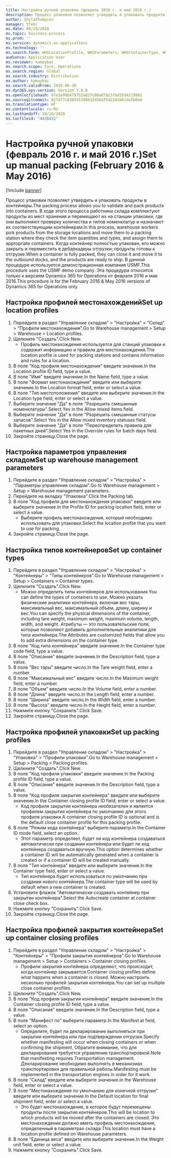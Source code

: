 ```yaml
---
title: Настройка ручной упаковки (февраль 2016 г. и май 2016 г.)
description: Процесс упаковки позволяет утвердить и упаковать продукты в контейнеры.
author: ShylaThompson
manager: tfehr
ms.date: 08/29/2018
ms.topic: business-process
ms.prod: ''
ms.service: dynamics-ax-applications
ms.technology: ''
ms.search.form: WHSLocationProfile, WHSParameters, WHSContainerType, WHSPackProfile, WHSCloseContainerProfile, InventLocationIdLookup, UnitOfMeasureLookup
audience: Application User
ms.reviewer: kamaybac
ms.search.scope: Core, Operations
ms.search.region: Global
ms.search.industry: Distribution
ms.author: kamaybac
ms.search.validFrom: 2016-06-30
ms.dyn365.ops.version: Version 7.0.0
ms.openlocfilehash: 67e1e99b479752a027c60a878c57bd35d4219981
ms.sourcegitcommit: 827d77c638555396b32d36af5d22d1b61dafb0e8
ms.translationtype: HT
ms.contentlocale: ru-RU
ms.lasthandoff: 10/16/2020
ms.locfileid: "4436422"
---
```

# <a name="set-up-manual-packing-february-2016--may-2016"></a><span data-ttu-id="fa9ac-103">Настройка ручной упаковки (февраль 2016 г. и май 2016 г.)</span><span class="sxs-lookup"><span data-stu-id="fa9ac-103">Set up manual packing (February 2016 & May 2016)</span></span>

[!include [banner](../../includes/banner.md)]

<span data-ttu-id="fa9ac-104">Процесс упаковки позволяет утвердить и упаковать продукты в контейнеры.</span><span class="sxs-lookup"><span data-stu-id="fa9ac-104">The packing process allows you to validate and pack products into containers.</span></span> <span data-ttu-id="fa9ac-105">В ходе этого процесса работники склада комплектуют продукты из мест хранения и перемещают их на станции упаковки, где они выполняют проверку количества и типов номенклатур и назначают их соответствующим контейнерам.</span><span class="sxs-lookup"><span data-stu-id="fa9ac-105">In this process, warehouse workers pick products from the storage locations and move them to a packing station where they check the item quantities and types, and assign them to appropriate containers.</span></span> <span data-ttu-id="fa9ac-106">Когда контейнер полностью упакован, его можно закрыть и переместить в дебаркадеры отгрузки; продукты готовы к отгрузке.</span><span class="sxs-lookup"><span data-stu-id="fa9ac-106">When a container is fully packed, they can close it and move it to the outbound docks, and the products are ready to ship.</span></span> <span data-ttu-id="fa9ac-107">В данной процедуре используется демонстрационная компания USMF.</span><span class="sxs-lookup"><span data-stu-id="fa9ac-107">This procedure uses the USMF demo company.</span></span> <span data-ttu-id="fa9ac-108">Эта процедура относится только к версиям Dynamics 365 for Operations от февраля 2016 и мая 2016.</span><span class="sxs-lookup"><span data-stu-id="fa9ac-108">This procedure is for the February 2016 & May 2016 versions of Dynamics 365 for Operations only.</span></span>


## <a name="set-up-location-profiles"></a><span data-ttu-id="fa9ac-109">Настройка профилей местонахождений</span><span class="sxs-lookup"><span data-stu-id="fa9ac-109">Set up location profiles</span></span>
1. <span data-ttu-id="fa9ac-110">Перейдите в раздел "Управление складом" > "Настройка" > "Склад" > "Профили местонахождения".</span><span class="sxs-lookup"><span data-stu-id="fa9ac-110">Go to Warehouse management > Setup > Warehouse > Location profiles.</span></span>
2. <span data-ttu-id="fa9ac-111">Щелкните "Создать".</span><span class="sxs-lookup"><span data-stu-id="fa9ac-111">Click New.</span></span>
    * <span data-ttu-id="fa9ac-112">Профиль местонахождения используется для станций упаковки и содержит информацию и правила для местонахождения.</span><span class="sxs-lookup"><span data-stu-id="fa9ac-112">The location profile is used for packing stations and contains information and rules for a location.</span></span>  
3. <span data-ttu-id="fa9ac-113">В поле "Код профиля местонахождения" введите значение.</span><span class="sxs-lookup"><span data-stu-id="fa9ac-113">In the Location profile ID field, type a value.</span></span>
4. <span data-ttu-id="fa9ac-114">В поле "Имя" введите значение.</span><span class="sxs-lookup"><span data-stu-id="fa9ac-114">In the Name field, type a value.</span></span>
5. <span data-ttu-id="fa9ac-115">В поле "Формат местонахождения" введите или выберите значение.</span><span class="sxs-lookup"><span data-stu-id="fa9ac-115">In the Location format field, enter or select a value.</span></span>
6. <span data-ttu-id="fa9ac-116">В поле "Тип местоположения" введите или выберите значение.</span><span class="sxs-lookup"><span data-stu-id="fa9ac-116">In the Location type field, enter or select a value.</span></span>
7. <span data-ttu-id="fa9ac-117">Выберите значение "Да" в поле "Разрешить смешанные номенклатуры".</span><span class="sxs-lookup"><span data-stu-id="fa9ac-117">Select Yes in the Allow mixed items field.</span></span>
8. <span data-ttu-id="fa9ac-118">Выберите значение "Да" в поле "Разрешить смешанные статусы запасов".</span><span class="sxs-lookup"><span data-stu-id="fa9ac-118">Select Yes in the Allow mixed  inventory statuses field.</span></span>
9. <span data-ttu-id="fa9ac-119">Выберите значение "Да" в поле "Переопределить правила для пакетных дней".</span><span class="sxs-lookup"><span data-stu-id="fa9ac-119">Select Yes in the Override rules for batch days field.</span></span>
10. <span data-ttu-id="fa9ac-120">Закройте страницу.</span><span class="sxs-lookup"><span data-stu-id="fa9ac-120">Close the page.</span></span>

## <a name="set-up-warehouse-management-parameters"></a><span data-ttu-id="fa9ac-121">Настройка параметров управления складом</span><span class="sxs-lookup"><span data-stu-id="fa9ac-121">Set up warehouse management parameters</span></span> 
1. <span data-ttu-id="fa9ac-122">Перейдите в раздел "Управление складом" > "Настройка" > "Параметры управления складом".</span><span class="sxs-lookup"><span data-stu-id="fa9ac-122">Go to Warehouse management > Setup > Warehouse management parameters.</span></span>
2. <span data-ttu-id="fa9ac-123">Перейдите на вкладку "Упаковка".</span><span class="sxs-lookup"><span data-stu-id="fa9ac-123">Click the Packing tab.</span></span>
3. <span data-ttu-id="fa9ac-124">В поле "Код профиля для местонахождения упаковки" введите или выберите значение.</span><span class="sxs-lookup"><span data-stu-id="fa9ac-124">In the Profile ID for packing location field, enter or select a value.</span></span>
    * <span data-ttu-id="fa9ac-125">Выберите профиль местонахождения, который необходимо использовать для упаковки.</span><span class="sxs-lookup"><span data-stu-id="fa9ac-125">Select the location profile that you want to use for packing.</span></span>  
4. <span data-ttu-id="fa9ac-126">Закройте страницу.</span><span class="sxs-lookup"><span data-stu-id="fa9ac-126">Close the page.</span></span>

## <a name="set-up-container-types"></a><span data-ttu-id="fa9ac-127">Настройка типов контейнеров</span><span class="sxs-lookup"><span data-stu-id="fa9ac-127">Set up container types</span></span>
1. <span data-ttu-id="fa9ac-128">Перейдите в раздел "Управление складом" > "Настройка" > "Контейнеры" > "Типы контейнеров".</span><span class="sxs-lookup"><span data-stu-id="fa9ac-128">Go to Warehouse management > Setup > Containers > Container types.</span></span>
2. <span data-ttu-id="fa9ac-129">Щелкните "Создать".</span><span class="sxs-lookup"><span data-stu-id="fa9ac-129">Click New.</span></span>
    * <span data-ttu-id="fa9ac-130">Можно определить типы контейнеров для использования.</span><span class="sxs-lookup"><span data-stu-id="fa9ac-130">You can define the types of containers to use.</span></span> <span data-ttu-id="fa9ac-131">Можно указать физические аналитики контейнера, включая вес тары, максимальный вес, максимальный объем, длину, ширину и вес.</span><span class="sxs-lookup"><span data-stu-id="fa9ac-131">You can specify the physical dimensions of the container, including tare weight, maximum weight, maximum volume, length, width, and weight.</span></span>  <span data-ttu-id="fa9ac-132">Атрибуты — это пользовательские поля, которые позволяют добавить дополнительные аналитики для типа контейнера.</span><span class="sxs-lookup"><span data-stu-id="fa9ac-132">The Attributes are customized fields that allow you to add extra dimensions on the container type.</span></span>     
3. <span data-ttu-id="fa9ac-133">В поле "Код типа контейнера" введите значение.</span><span class="sxs-lookup"><span data-stu-id="fa9ac-133">In the Container type code field, type a value.</span></span>
4. <span data-ttu-id="fa9ac-134">В поле "Описание" введите значение.</span><span class="sxs-lookup"><span data-stu-id="fa9ac-134">In the Description field, type a value.</span></span>
5. <span data-ttu-id="fa9ac-135">В поле "Вес тары" введите число.</span><span class="sxs-lookup"><span data-stu-id="fa9ac-135">In the Tare weight field, enter a number.</span></span>
6. <span data-ttu-id="fa9ac-136">В поле "Максимальный вес" введите число.</span><span class="sxs-lookup"><span data-stu-id="fa9ac-136">In the Maximum weight field, enter a number.</span></span>
7. <span data-ttu-id="fa9ac-137">В поле "Объем" введите число.</span><span class="sxs-lookup"><span data-stu-id="fa9ac-137">In the Volume field, enter a number.</span></span>
8. <span data-ttu-id="fa9ac-138">В поле "Длина" введите число.</span><span class="sxs-lookup"><span data-stu-id="fa9ac-138">In the Length field, enter a number.</span></span>
9. <span data-ttu-id="fa9ac-139">В поле "Ширина" введите число.</span><span class="sxs-lookup"><span data-stu-id="fa9ac-139">In the Width field, enter a number.</span></span>
10. <span data-ttu-id="fa9ac-140">В поле "Высота" введите число.</span><span class="sxs-lookup"><span data-stu-id="fa9ac-140">In the Height field, enter a number.</span></span>
11. <span data-ttu-id="fa9ac-141">Нажмите кнопку "Сохранить".</span><span class="sxs-lookup"><span data-stu-id="fa9ac-141">Click Save.</span></span>
12. <span data-ttu-id="fa9ac-142">Закройте страницу.</span><span class="sxs-lookup"><span data-stu-id="fa9ac-142">Close the page.</span></span>

## <a name="set-up-packing-profiles"></a><span data-ttu-id="fa9ac-143">Настройка профилей упаковки</span><span class="sxs-lookup"><span data-stu-id="fa9ac-143">Set up packing profiles</span></span>
1. <span data-ttu-id="fa9ac-144">Перейдите в раздел "Управление складом" > "Настройка" > "Упаковка" > "Профили упаковки".</span><span class="sxs-lookup"><span data-stu-id="fa9ac-144">Go to Warehouse management > Setup > Packing > Packing profiles.</span></span>
2. <span data-ttu-id="fa9ac-145">Щелкните "Создать".</span><span class="sxs-lookup"><span data-stu-id="fa9ac-145">Click New.</span></span>
3. <span data-ttu-id="fa9ac-146">В поле "Код профиля упаковки" введите значение.</span><span class="sxs-lookup"><span data-stu-id="fa9ac-146">In the Packing profile ID field, type a value.</span></span>
4. <span data-ttu-id="fa9ac-147">В поле "Описание" введите значение.</span><span class="sxs-lookup"><span data-stu-id="fa9ac-147">In the Description field, type a value.</span></span>
5. <span data-ttu-id="fa9ac-148">В поле "Код профиля закрытия контейнера" введите или выберите значение.</span><span class="sxs-lookup"><span data-stu-id="fa9ac-148">In the Container closing profile ID field, enter or select a value.</span></span>
    * <span data-ttu-id="fa9ac-149">Код профиля закрытия контейнера необязателен и является профилем закрытия контейнера по умолчанию для этого профиля упаковки.</span><span class="sxs-lookup"><span data-stu-id="fa9ac-149">A container closing profile ID is optional and is the default close container profile for this packing profile.</span></span>  
6. <span data-ttu-id="fa9ac-150">В поле "Режим кода контейнера" выберите параметр.</span><span class="sxs-lookup"><span data-stu-id="fa9ac-150">In the Container ID mode field, select an option.</span></span>
    * <span data-ttu-id="fa9ac-151">Этот параметр определяет, будет ли код контейнера создаваться автоматически при создании контейнера или будет ли код контейнера создаваться вручную.</span><span class="sxs-lookup"><span data-stu-id="fa9ac-151">This option determines whether a container ID will be automatically generated when a container is created or if a container ID will be created manually.</span></span>  
7. <span data-ttu-id="fa9ac-152">В поле "Тип контейнера" введите или выберите значение.</span><span class="sxs-lookup"><span data-stu-id="fa9ac-152">In the Container type field, enter or select a value.</span></span>
    * <span data-ttu-id="fa9ac-153">Тип контейнера будет использоваться по умолчанию при создании нового контейнера.</span><span class="sxs-lookup"><span data-stu-id="fa9ac-153">The container type will be used by default when a new container is created.</span></span>  
8. <span data-ttu-id="fa9ac-154">Установите флажок "Автоматически создавать контейнер при закрытии контейнера".</span><span class="sxs-lookup"><span data-stu-id="fa9ac-154">Select the Autocreate container at container close check box.</span></span>
9. <span data-ttu-id="fa9ac-155">Нажмите кнопку "Сохранить".</span><span class="sxs-lookup"><span data-stu-id="fa9ac-155">Click Save.</span></span>
10. <span data-ttu-id="fa9ac-156">Закройте страницу.</span><span class="sxs-lookup"><span data-stu-id="fa9ac-156">Close the page.</span></span>

## <a name="set-up-container-closing-profiles"></a><span data-ttu-id="fa9ac-157">Настройка профилей закрытия контейнера</span><span class="sxs-lookup"><span data-stu-id="fa9ac-157">Set up container closing profiles</span></span>
1. <span data-ttu-id="fa9ac-158">Перейдите в раздел "Управление складом" > "Настройка" > "Контейнеры" > "Профили закрытия контейнеров".</span><span class="sxs-lookup"><span data-stu-id="fa9ac-158">Go to Warehouse management > Setup > Containers > Container closing profiles.</span></span>
    * <span data-ttu-id="fa9ac-159">Профили закрытия контейнера определяют, что происходит, когда контейнер закрывается.</span><span class="sxs-lookup"><span data-stu-id="fa9ac-159">Container closing profiles define what happens when a container is closed.</span></span> <span data-ttu-id="fa9ac-160">Можно настроить несколько профилей закрытия контейнера.</span><span class="sxs-lookup"><span data-stu-id="fa9ac-160">You can set up multiple close container profiles.</span></span>       
2. <span data-ttu-id="fa9ac-161">Щелкните "Создать".</span><span class="sxs-lookup"><span data-stu-id="fa9ac-161">Click New.</span></span>
3. <span data-ttu-id="fa9ac-162">В поле "Код профиля закрытия контейнера" введите значение.</span><span class="sxs-lookup"><span data-stu-id="fa9ac-162">In the Container closing profile ID field, type a value.</span></span>
4. <span data-ttu-id="fa9ac-163">В поле "Описание" введите значение.</span><span class="sxs-lookup"><span data-stu-id="fa9ac-163">In the Description field, type a value.</span></span>
5. <span data-ttu-id="fa9ac-164">В поле "Манифест по" выберите параметр.</span><span class="sxs-lookup"><span data-stu-id="fa9ac-164">In the Manifest at field, select an option.</span></span>
    * <span data-ttu-id="fa9ac-165">Определите, будет ли декларирование выполняться при закрытии контейнера или при подтверждении отгрузки.</span><span class="sxs-lookup"><span data-stu-id="fa9ac-165">Specify whether manifesting will occur when closing containers or when confirming the shipment.</span></span> <span data-ttu-id="fa9ac-166">Обратите внимание, что для декларирования требуется управление транспортировкой.</span><span class="sxs-lookup"><span data-stu-id="fa9ac-166">Note that manifesting requires Transportation management.</span></span> <span data-ttu-id="fa9ac-167">Декларирование необходимо выполнять в механизмах транспортировки для правильной работы.</span><span class="sxs-lookup"><span data-stu-id="fa9ac-167">Manifesting must be implemented in the transportation engines in order for it work.</span></span>  
6. <span data-ttu-id="fa9ac-168">В поле "Склад" введите или выберите значение.</span><span class="sxs-lookup"><span data-stu-id="fa9ac-168">In the Warehouse field, enter or select a value.</span></span>
7. <span data-ttu-id="fa9ac-169">В поле "Местонахождение по умолчанию для конечной отгрузки" введите или выберите значение.</span><span class="sxs-lookup"><span data-stu-id="fa9ac-169">In the Default location for final shipment field, enter or select a value.</span></span>
    * <span data-ttu-id="fa9ac-170">Это будет местонахождение, в которое будут перемещены продукты после закрытия контейнеров.</span><span class="sxs-lookup"><span data-stu-id="fa9ac-170">This will be location to which products will be moved after the containers are closed.</span></span> <span data-ttu-id="fa9ac-171">Это местонахождение должно иметь профиль местонахождения, определенный в параметрах склада.</span><span class="sxs-lookup"><span data-stu-id="fa9ac-171">This location must have a location profile defined on Warehouse parameters.</span></span>  
8. <span data-ttu-id="fa9ac-172">В поле "Единица веса" введите или выберите значение.</span><span class="sxs-lookup"><span data-stu-id="fa9ac-172">In the Weight unit field, enter or select a value.</span></span>
9. <span data-ttu-id="fa9ac-173">Нажмите кнопку "Сохранить".</span><span class="sxs-lookup"><span data-stu-id="fa9ac-173">Click Save.</span></span>

